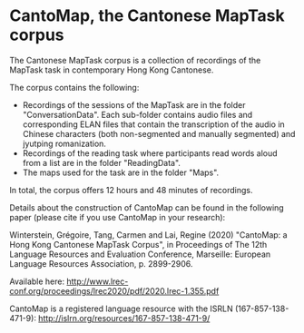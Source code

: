 # CantoMap, the Cantonese MapTask corpus
The Cantonese MapTask corpus is a collection of recordings of the MapTask task in contemporary Hong Kong Cantonese.

The corpus contains the following:
- Recordings of the sessions of the MapTask are in the folder "ConversationData". Each sub-folder contains audio files and corresponding ELAN files that contain the transcription of the audio in Chinese characters (both non-segmented and manually segmented) and jyutping romanization.
- Recordings of the reading task where participants read words aloud from a list are in the folder "ReadingData".
- The maps used for the task are in the folder "Maps".

In total, the corpus offers 12 hours and 48 minutes of recordings.

Details about the construction of CantoMap can be found in the following paper (please cite if you use CantoMap in your research):

Winterstein, Grégoire, Tang, Carmen and Lai, Regine (2020) "CantoMap: a Hong Kong Cantonese MapTask Corpus", in Proceedings of The 12th Language Resources and Evaluation Conference, Marseille: European Language Resources Association, p. 2899-2906.

Available here: http://www.lrec-conf.org/proceedings/lrec2020/pdf/2020.lrec-1.355.pdf

CantoMap is a registered language resource with the ISRLN (167-857-138-471-9): http://islrn.org/resources/167-857-138-471-9/
